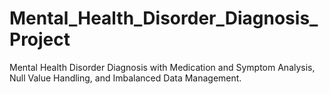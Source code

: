 # Mental_Health_Disorder_Diagnosis_Project
Mental Health Disorder Diagnosis with Medication and Symptom Analysis, Null Value Handling, and Imbalanced Data Management.<br><br>



